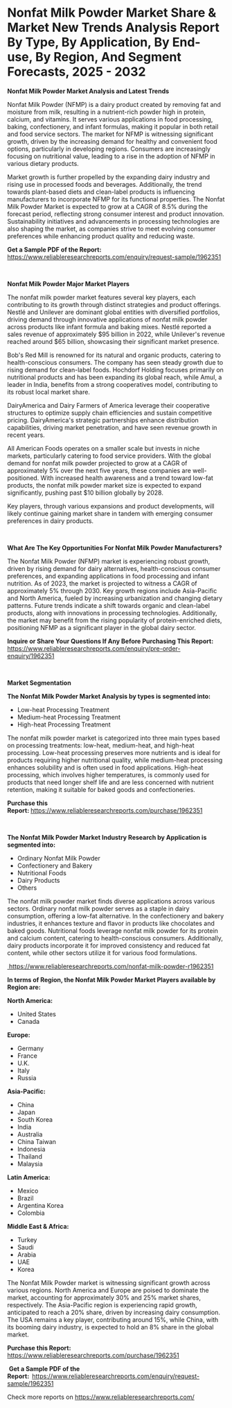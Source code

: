 <p><h1>Nonfat Milk Powder Market Share & Market New Trends Analysis Report By Type, By Application, By End-use, By Region, And Segment Forecasts, 2025 - 2032</h1></p><p><strong>Nonfat Milk Powder Market Analysis and Latest Trends</strong></p>
<p><p>Nonfat Milk Powder (NFMP) is a dairy product created by removing fat and moisture from milk, resulting in a nutrient-rich powder high in protein, calcium, and vitamins. It serves various applications in food processing, baking, confectionery, and infant formulas, making it popular in both retail and food service sectors. The market for NFMP is witnessing significant growth, driven by the increasing demand for healthy and convenient food options, particularly in developing regions. Consumers are increasingly focusing on nutritional value, leading to a rise in the adoption of NFMP in various dietary products.</p><p>Market growth is further propelled by the expanding dairy industry and rising use in processed foods and beverages. Additionally, the trend towards plant-based diets and clean-label products is influencing manufacturers to incorporate NFMP for its functional properties. The Nonfat Milk Powder Market is expected to grow at a CAGR of 8.5% during the forecast period, reflecting strong consumer interest and product innovation. Sustainability initiatives and advancements in processing technologies are also shaping the market, as companies strive to meet evolving consumer preferences while enhancing product quality and reducing waste.</p></p>
<p><strong>Get a Sample PDF of the Report:&nbsp;</strong> <a href="https://www.reliableresearchreports.com/enquiry/request-sample/1962351?utm_campaign=2128&utm_medium=2&utm_source=Github&utm_content=ia&utm_term=14022025&utm_id=nonfat-milk-powder">https://www.reliableresearchreports.com/enquiry/request-sample/1962351</a></p>
<p>&nbsp;</p>
<p><strong>Nonfat Milk Powder Major Market Players</strong></p>
<p><p>The nonfat milk powder market features several key players, each contributing to its growth through distinct strategies and product offerings. Nestlé and Unilever are dominant global entities with diversified portfolios, driving demand through innovative applications of nonfat milk powder across products like infant formula and baking mixes. Nestlé reported a sales revenue of approximately $95 billion in 2022, while Unilever's revenue reached around $65 billion, showcasing their significant market presence.</p><p>Bob's Red Mill is renowned for its natural and organic products, catering to health-conscious consumers. The company has seen steady growth due to rising demand for clean-label foods. Hochdorf Holding focuses primarily on nutritional products and has been expanding its global reach, while Amul, a leader in India, benefits from a strong cooperatives model, contributing to its robust local market share.</p><p>DairyAmerica and Dairy Farmers of America leverage their cooperative structures to optimize supply chain efficiencies and sustain competitive pricing. DairyAmerica's strategic partnerships enhance distribution capabilities, driving market penetration, and have seen revenue growth in recent years.</p><p>All American Foods operates on a smaller scale but invests in niche markets, particularly catering to food service providers. With the global demand for nonfat milk powder projected to grow at a CAGR of approximately 5% over the next five years, these companies are well-positioned. With increased health awareness and a trend toward low-fat products, the nonfat milk powder market size is expected to expand significantly, pushing past $10 billion globally by 2028.</p><p>Key players, through various expansions and product developments, will likely continue gaining market share in tandem with emerging consumer preferences in dairy products.</p></p>
<p>&nbsp;</p>
<p><strong>What Are The Key Opportunities For Nonfat Milk Powder Manufacturers?</strong></p>
<p><p>The Nonfat Milk Powder (NFMP) market is experiencing robust growth, driven by rising demand for dairy alternatives, health-conscious consumer preferences, and expanding applications in food processing and infant nutrition. As of 2023, the market is projected to witness a CAGR of approximately 5% through 2030. Key growth regions include Asia-Pacific and North America, fueled by increasing urbanization and changing dietary patterns. Future trends indicate a shift towards organic and clean-label products, along with innovations in processing technologies. Additionally, the market may benefit from the rising popularity of protein-enriched diets, positioning NFMP as a significant player in the global dairy sector.</p></p>
<p><strong>Inquire or Share Your Questions If Any Before Purchasing This Report:</strong> <a href="https://www.reliableresearchreports.com/enquiry/pre-order-enquiry/1962351?utm_campaign=2128&utm_medium=2&utm_source=Github&utm_content=ia&utm_term=14022025&utm_id=nonfat-milk-powder">https://www.reliableresearchreports.com/enquiry/pre-order-enquiry/1962351</a></p>
<p>&nbsp;</p>
<p><strong>Market Segmentation</strong></p>
<p><strong>The Nonfat Milk Powder Market Analysis by types is segmented into:</strong></p>
<p><ul><li>Low-heat Processing Treatment</li><li>Medium-heat Processing Treatment</li><li>High-heat Processing Treatment</li></ul></p>
<p><p>The nonfat milk powder market is categorized into three main types based on processing treatments: low-heat, medium-heat, and high-heat processing. Low-heat processing preserves more nutrients and is ideal for products requiring higher nutritional quality, while medium-heat processing enhances solubility and is often used in food applications. High-heat processing, which involves higher temperatures, is commonly used for products that need longer shelf life and are less concerned with nutrient retention, making it suitable for baked goods and confectioneries.</p></p>
<p><strong>Purchase this Report:&nbsp;</strong><a href="https://www.reliableresearchreports.com/purchase/1962351?utm_campaign=2128&utm_medium=2&utm_source=Github&utm_content=ia&utm_term=14022025&utm_id=nonfat-milk-powder">https://www.reliableresearchreports.com/purchase/1962351</a></p>
<p>&nbsp;</p>
<p><strong>The Nonfat Milk Powder Market Industry Research by Application is segmented into:</strong></p>
<p><ul><li>Ordinary Nonfat Milk Powder</li><li>Confectionery and Bakery</li><li>Nutritional Foods</li><li>Dairy Products</li><li>Others</li></ul></p>
<p><p>The nonfat milk powder market finds diverse applications across various sectors. Ordinary nonfat milk powder serves as a staple in dairy consumption, offering a low-fat alternative. In the confectionery and bakery industries, it enhances texture and flavor in products like chocolates and baked goods. Nutritional foods leverage nonfat milk powder for its protein and calcium content, catering to health-conscious consumers. Additionally, dairy products incorporate it for improved consistency and reduced fat content, while other sectors utilize it for various food formulations.</p></p>
<p><a href="https://www.reliableresearchreports.com/nonfat-milk-powder-r1962351?utm_campaign=2128&utm_medium=2&utm_source=Github&utm_content=ia&utm_term=14022025&utm_id=nonfat-milk-powder">&nbsp;https://www.reliableresearchreports.com/nonfat-milk-powder-r1962351</a></p>
<p><strong>In terms of Region, the Nonfat Milk Powder Market Players available by Region are:</strong></p>
<p>
    <p> <strong> North America: </strong>
        <ul>
            <li>United States</li>
            <li>Canada</li>
        </ul>
        </p> 
    <p> <strong> Europe: </strong>
        <ul>
            <li>Germany</li>
            <li>France</li>
            <li>U.K.</li>
            <li>Italy</li>
            <li>Russia</li>
        </ul>
        </p> 
    <p> <strong> Asia-Pacific: </strong>
        <ul>
            <li>China</li>
            <li>Japan</li>
            <li>South Korea</li>
            <li>India</li>
            <li>Australia</li>
            <li>China Taiwan</li>
            <li>Indonesia</li>
            <li>Thailand</li>
            <li>Malaysia</li>
        </ul>
        </p> 
    <p> <strong> Latin America: </strong>
        <ul>
            <li>Mexico</li>
            <li>Brazil</li>
            <li>Argentina Korea</li>
            <li>Colombia</li>
        </ul>
        </p> 
    <p> <strong> Middle East & Africa: </strong>
        <ul>
            <li>Turkey</li>
            <li>Saudi</li>
            <li>Arabia</li>
            <li>UAE</li>
            <li>Korea</li>
        </ul>
    </p>
    </p>
<p><p>The Nonfat Milk Powder market is witnessing significant growth across various regions. North America and Europe are poised to dominate the market, accounting for approximately 30% and 25% market shares, respectively. The Asia-Pacific region is experiencing rapid growth, anticipated to reach a 20% share, driven by increasing dairy consumption. The USA remains a key player, contributing around 15%, while China, with its booming dairy industry, is expected to hold an 8% share in the global market.</p></p>
<p><strong>Purchase this Report: </strong><a href="https://www.reliableresearchreports.com/purchase/1962351?utm_campaign=2128&utm_medium=2&utm_source=Github&utm_content=ia&utm_term=14022025&utm_id=nonfat-milk-powder">https://www.reliableresearchreports.com/purchase/1962351</a></p>
<p>&nbsp;<strong>Get a Sample PDF of the Report:&nbsp;&nbsp;</strong><a href="https://www.reliableresearchreports.com/enquiry/request-sample/1962351?utm_campaign=2128&utm_medium=2&utm_source=Github&utm_content=ia&utm_term=14022025&utm_id=nonfat-milk-powder">https://www.reliableresearchreports.com/enquiry/request-sample/1962351</a></p>
<p><strong></strong></p>
<p>Check more reports on <a href="https://www.reliableresearchreports.com/?utm_campaign=2128&utm_medium=2&utm_source=Github&utm_content=ia&utm_term=14022025&utm_id=nonfat-milk-powder">https://www.reliableresearchreports.com/</a></p>